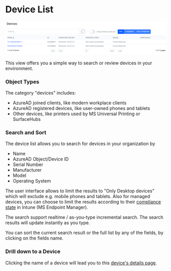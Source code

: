 # Device List

![Device List View](<../../.gitbook/assets/image (9) (1) (1).png>)

This view offers you a simple way to search or review devices in your environment.

### Object Types

The category "devices" includes:

* AzureAD joined clients, like modern workplace clients
* AzureAD registered devices, like user-owned phones and tablets
* Other devices, like printers used by MS Universal Printing or SurfaceHubs

### Search and Sort

The device list allows you to search for devices in your organization by

* Name
* AzureAD Object/Device ID
* Serial Number
* Manufacturer
* Model
* Operating System

The user interface allows to limit the results to "Only Desktop devices" which will exclude e.g. mobile phones and tablets. Also for managed devices, you can choose to limit the results according to their [compliance state](https://docs.microsoft.com/en-us/mem/intune/protect/device-compliance-get-started) in Intune (MS Endpoint Manager).

The search support realtime / as-you-type incremental search. The search results will update instantly as you type.

You can sort the current search result or the full list by any of the fields, by clicking on the fields name.

### Drill down to a Device

Clicking the name of a device will lead you to this [device's details page](device-details.md).
